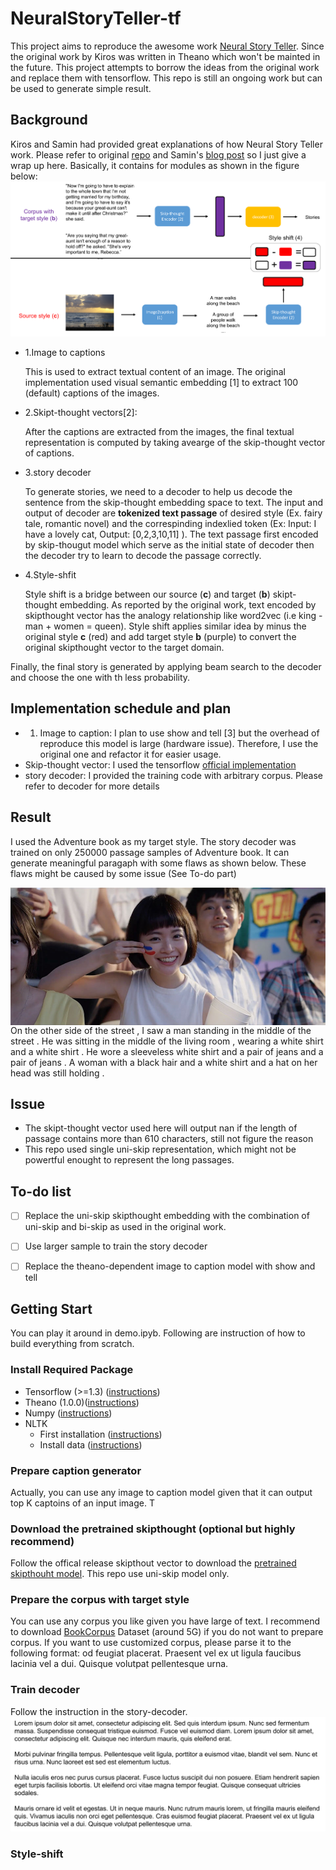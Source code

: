 # NeuralStoryTeller-tf

This project aims to reproduce the awesome work [Neural Story Teller](https://github.com/ryankiros/neural-storyteller). Since the original work by Kiros was written in Theano which won't be mainted in the future. This project attempts to borrow the ideas from the original work and replace them with tensorflow. This repo is still an ongoing work but can be used to generate simple result.

## Background

Kiros and Samin had provided great explanations of how Neural Story Teller work. Please refer to original [repo](https://github.com/ryankiros/neural-storyteller) and Samin's [blog post](https://medium.com/@samim/generating-stories-about-images-d163ba41e4ed) so I just give a wrap up here. Basically, it contains for modules as shown in the figure below:
![model overview](https://github.com/ChenChengKuan/NeuralStoryTeller-tf/blob/master/imgs/neuralstoryteller.png)
* 1.Image to captions

    This is used to extract textual content of an image. The original implementation used visual semantic embedding [1] to extract 100 (default) captions of the images.
    
* 2.Skipt-thought vectors[2]:

    After the captions are extracted from the images, the final textual representation is computed by taking avearge of the skip-thought vector of captions.
    
* 3.story decoder

   To generate stories, we need to a decoder to help us decode the sentence from the skip-thought embedding space to text. The input and output of decoder are **tokenized text passage** of desired style (Ex. fairy tale, romantic novel) and the correspinding indexlied token (Ex: Input: I have a lovely cat, Output: [0,2,3,10,11] ). The text  passage first encoded by skip-thougut model which serve as the initial state of decoder then the decoder try to learn to decode the passage correctly.

* 4.Style-shfit

   Style shift is a bridge between our source (**c**) and target (**b**) skipt-thought embedding. As reported by the original work, text encoded by skipthought vector has the analogy relationship like word2vec (i.e king - man + women = queen). Style shift applies similar idea by minus the original style **c** (red) and add target style **b** (purple) to convert the original skipthought vector to the target domain.
   
Finally, the final story is generated by applying beam search to the decoder and choose the one with th less probability.
   
## Implementation schedule and plan

* 1. Image to caption: I plan to use show and tell [3] but the overhead of reproduce this model is large (hardware issue). Therefore, I use the original one and refactor it for easier usage.
* Skip-thought vector: I used the tensorflow [official implementation](https://github.com/tensorflow/models/tree/master/research/skip_thoughts)
* story decoder: I provided the training code with arbitrary corpus. Please refer to decoder for more details


## Result
I used the Adventure book as my target style. The story decoder was trained on only 250000 passage samples of Adventure book. It can generate meaningful paragaph with some flaws as shown below. These flaws might be caused by some issue (See To-do part)

<img src="https://github.com/ChenChengKuan/NeuralStoryTeller-tf/blob/master/imgs/universiades_girl.jpeg" height="220px" align="left">

<br>
On the other side of the street , I saw a man standing in the middle of the street . He was sitting in the middle of the living room , wearing a white shirt and a white shirt . He wore a sleeveless white shirt and a pair of jeans and a pair of jeans . A woman with a black hair and a white shirt and a hat on her head was still holding .




## Issue
* The skipt-thought vector used here will output nan if the length of passage contains more than 610 characters, still not figure the reason
* This repo used single uni-skip representation, which might not be powertful enought to represent the long passages.

## To-do list
- [ ] Replace the uni-skip skipthought embedding with the combination of uni-skip and bi-skip as used in the original work. 
- [ ] Use larger sample to train the story decoder
- [ ] Replace the theano-dependent image to caption model with show and tell


## Getting Start
You can play it around in demo.ipyb. Following are instruction of how to build everything from scratch.
### Install Required Package
* Tensorflow (>=1.3) ([instructions](https://www.tensorflow.org/install/))
* Theano (1.0.0)([instructions](http://deeplearning.net/software/theano/))
* Numpy ([instructions](https://www.scipy.org/install.html))
* NLTK 
   * First installation ([instructions](http://www.nltk.org/install.html))
   * Install data ([instructions](http://www.nltk.org/data.html))

### Prepare caption generator
Actually, you can use any image to caption model given that it can output top K captoins of an input image. T


### Download the pretrained skipthought (optional but highly recommend)
Follow the offical release skipthout vector to download the [pretrained skipthouht model](https://github.com/tensorflow/models/tree/master/research/skip_thoughts#download-pretrained-models-optional). This repo use uni-skip model only.

### Prepare the corpus with target style
You can use any corpus you like given you have large of text. I recommend to download [BookCorpus](http://yknzhu.wixsite.com/mbweb) Dataset (around 5G) if you do not want to prepare corpus. If you want to use customized corpus, please parse it to the following format:
od feugiat placerat. Praesent vel ex ut ligula faucibus lacinia vel a dui. Quisque volutpat pellentesque urna.<br>

### Train decoder
Follow the instruction in the story-decoder.
![text foramt](https://github.com/ChenChengKuan/NeuralStoryTeller-tf/blob/master/imgs/text.png)
### Style-shift


    




